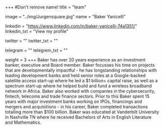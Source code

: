 +++
#Don't remove name!
title = "team"

image = "../img/Jurgensquare.jpg"
name = "Baker Yanicelli"

linkedin = "https://www.linkedin.com/in/baker-yanicelli-74a1351/"
linkedin_txt = "View my profile"

twitter = ""
twitter_txt = ""

telegram = ""
telegrem_txt = ""

weight = 3
+++
Baker has over 20 years experience as an investment banker, executive and Board member. Baker focusses his time on projects that are developmentally impactful - he has longstanding relationships with leading development banks and held senior roles at a Google-backed satellite access start-up where he led a $1 billion+ capital raise, as well as a spectrum start-up where he helped build and fund a wireless broadband network in Africa. Baker also worked with companies in the cybersecurity, fintech, telecoms and trade finance sectors. Prior to this Baker spent 15 years with major investment banks working on IPOs, financings and mergers and acquisitions - in his career, Baker completed transactions totalling more than $100 billion.
Baker was educated at Vanderbilt University in Nashville TN where he received Bachelors of Arts in English Literature and Mathematics.

